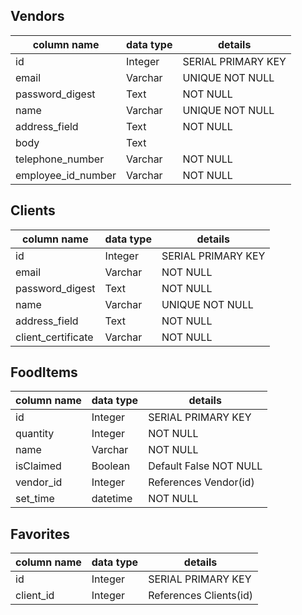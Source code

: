 ## Vendors

column name | data type | details
------------|-----------|-----------
id          | Integer   | SERIAL PRIMARY KEY
email       | Varchar   | UNIQUE NOT NULL
password_digest | Text  | NOT NULL
name        | Varchar   | UNIQUE NOT NULL
address_field | Text    | NOT NULL
body        | Text      |
telephone_number | Varchar | NOT NULL
employee_id_number | Varchar | NOT NULL


## Clients

column name | data type | details
------------|-----------|----------
id          | Integer   | SERIAL PRIMARY KEY
email       | Varchar   | NOT NULL
password_digest | Text  | NOT NULL
name        | Varchar   | UNIQUE NOT NULL
address_field | Text    | NOT NULL
client_certificate | Varchar | NOT NULL

## FoodItems

column name | data type | details
------------|-----------|-----------
id          | Integer |SERIAL PRIMARY KEY
quantity    | Integer  | NOT NULL
name        | Varchar  | NOT NULL
isClaimed   | Boolean  | Default False NOT NULL
vendor_id   | Integer  | References Vendor(id)
set_time    | datetime | NOT NULL

## Favorites

column name | data type | details
------------|-----------|-----------
id          | Integer   | SERIAL PRIMARY KEY
client_id   | Integer   | References Clients(id)
